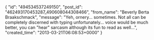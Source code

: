  {
   "id": "494534537249150",
   "post_id": "462493170453287_490608044308466",
   "from_name": "Beverly Berta Braakschmack",
   "message": "Yeh, ornery... sometimes. Not all can be completely discerned with typing unfortunately... voice would be much better, you can \"hear\" sarcasm although its fun to read as well...",
   "created_time": "2013-03-21T06:08:53+0000"
 }
